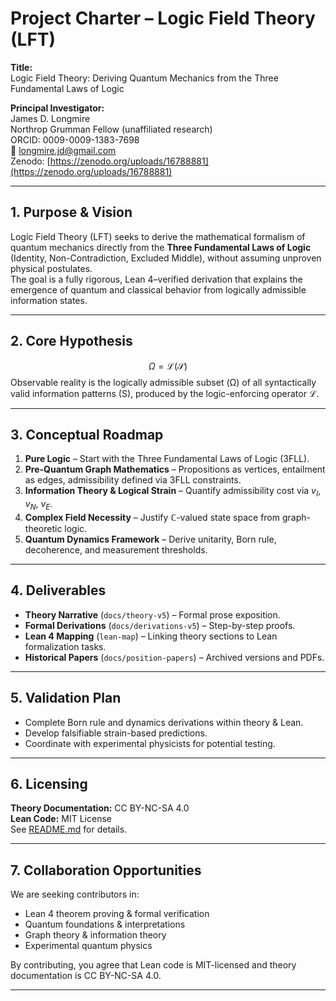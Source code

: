 # Project Charter – Logic Field Theory (LFT)

**Title:**  
Logic Field Theory: Deriving Quantum Mechanics from the Three Fundamental Laws of Logic  

**Principal Investigator:**  
James D. Longmire  
Northrop Grumman Fellow (unaffiliated research)  
ORCID: 0009-0009-1383-7698  
📧 longmire.jd@gmail.com  
Zenodo: [https://zenodo.org/uploads/16788881](https://zenodo.org/uploads/16788881)  

---

## 1. Purpose & Vision
Logic Field Theory (LFT) seeks to derive the mathematical formalism of quantum mechanics directly from the **Three Fundamental Laws of Logic** (Identity, Non-Contradiction, Excluded Middle), without assuming unproven physical postulates.  
The goal is a fully rigorous, Lean 4–verified derivation that explains the emergence of quantum and classical behavior from logically admissible information states.

---

## 2. Core Hypothesis
$$ \Omega = \mathcal{L}(\mathcal{S}) $$
Observable reality is the logically admissible subset (Ω) of all syntactically valid information patterns (S), produced by the logic-enforcing operator ℒ.

---

## 3. Conceptual Roadmap
1. **Pure Logic** – Start with the Three Fundamental Laws of Logic (3FLL).  
2. **Pre-Quantum Graph Mathematics** – Propositions as vertices, entailment as edges, admissibility defined via 3FLL constraints.  
3. **Information Theory & Logical Strain** – Quantify admissibility cost via $v_I$, $v_N$, $v_E$.  
4. **Complex Field Necessity** – Justify ℂ-valued state space from graph-theoretic logic.  
5. **Quantum Dynamics Framework** – Derive unitarity, Born rule, decoherence, and measurement thresholds.

---

## 4. Deliverables
- **Theory Narrative** (`docs/theory-v5`) – Formal prose exposition.
- **Formal Derivations** (`docs/derivations-v5`) – Step-by-step proofs.
- **Lean 4 Mapping** (`lean-map`) – Linking theory sections to Lean formalization tasks.
- **Historical Papers** (`docs/position-papers`) – Archived versions and PDFs.

---

## 5. Validation Plan
- Complete Born rule and dynamics derivations within theory & Lean.
- Develop falsifiable strain-based predictions.
- Coordinate with experimental physicists for potential testing.

---

## 6. Licensing
**Theory Documentation:** CC BY-NC-SA 4.0  
**Lean Code:** MIT License  
See [README.md](README.md) for details.

---

## 7. Collaboration Opportunities
We are seeking contributors in:
- Lean 4 theorem proving & formal verification  
- Quantum foundations & interpretations  
- Graph theory & information theory  
- Experimental quantum physics

By contributing, you agree that Lean code is MIT-licensed and theory documentation is CC BY-NC-SA 4.0.

---
